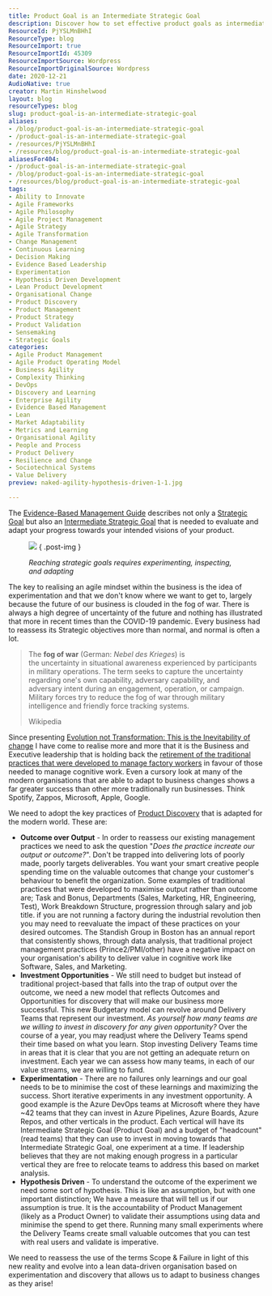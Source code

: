```yaml
---
title: Product Goal is an Intermediate Strategic Goal
description: Discover how to set effective product goals as intermediate strategic goals to enhance agility and drive successful outcomes in your organization.
ResourceId: PjYSLMnBHhI
ResourceType: blog
ResourceImport: true
ResourceImportId: 45309
ResourceImportSource: Wordpress
ResourceImportOriginalSource: Wordpress
date: 2020-12-21
AudioNative: true
creator: Martin Hinshelwood
layout: blog
resourceTypes: blog
slug: product-goal-is-an-intermediate-strategic-goal
aliases:
- /blog/product-goal-is-an-intermediate-strategic-goal
- /product-goal-is-an-intermediate-strategic-goal
- /resources/PjYSLMnBHhI
- /resources/blog/product-goal-is-an-intermediate-strategic-goal
aliasesFor404:
- /product-goal-is-an-intermediate-strategic-goal
- /blog/product-goal-is-an-intermediate-strategic-goal
- /resources/blog/product-goal-is-an-intermediate-strategic-goal
tags:
- Ability to Innovate
- Agile Frameworks
- Agile Philosophy
- Agile Project Management
- Agile Strategy
- Agile Transformation
- Change Management
- Continuous Learning
- Decision Making
- Evidence Based Leadership
- Experimentation
- Hypothesis Driven Development
- Lean Product Development
- Organisational Change
- Product Discovery
- Product Management
- Product Strategy
- Product Validation
- Sensemaking
- Strategic Goals
categories:
- Agile Product Management
- Agile Product Operating Model
- Business Agility
- Complexity Thinking
- DevOps
- Discovery and Learning
- Enterprise Agility
- Evidence Based Management
- Lean
- Market Adaptability
- Metrics and Learning
- Organisational Agility
- People and Process
- Product Delivery
- Resilience and Change
- Sociotechnical Systems
- Value Delivery
preview: naked-agility-hypothesis-driven-1-1.jpg

---
```

The [Evidence-Based Management Guide](https://nkdagility.com/the-evidence-based-management-guide-measuring-value-to-enable-improvement-and-agility/) describes not only a [Strategic Goal](https://nkdagility.com/blog/product-goal-is-an-intermediate-strategic-goal/) but also an [Intermediate Strategic Goal](https://nkdagility.com/blog/product-goal-is-an-intermediate-strategic-goal/) that is needed to evaluate and adapt your progress towards your intended visions of your product.

<figure>

![](images/image-1-767x720.png)
{ .post-img }

<figcaption>

_Reaching strategic goals requires experimenting, inspecting, and adapting_

</figcaption>

</figure>

The key to realising an agile mindset within the business is the idea of experimentation and that we don't know where we want to get to, largely because the future of our business is clouded in the fog of war. There is always a high degree of uncertainty of the future and nothing has illustrated that more in recent times than the COVID-19 pandemic. Every business had to reassess its Strategic objectives more than normal, and normal is often a lot.

> The **fog of war** (German: *Nebel des Krieges*) is the uncertainty in situational awareness experienced by participants in military operations. The term seeks to capture the uncertainty regarding one's own capability, adversary capability, and adversary intent during an engagement, operation, or campaign. Military forces try to reduce the fog of war through military intelligence and friendly force tracking systems.
>
> Wikipedia

Since presenting [Evolution not Transformation: This is the Inevitability of change](https://nkdagility.com/blog/evolution-not-transformation-this-is-the-inevitability-of-change/) I have come to realise more and more that it is the Business and Executive leadership that is holding back the [retirement of the traditional practices that were developed to manage factory workers](https://nkdagility.com/blog/live-webcast-the-tyranny-of-taylorism-and-how-to-detect-agile-bs/) in favour of those needed to manage cognitive work. Even a cursory look at many of the modern organisations that are able to adapt to business changes shows a far greater success than other more traditionally run businesses. Think Spotify, Zappos, Microsoft, Apple, Google.

We need to adopt the key practices of [Product Discovery](https://nkdagility.com/blog/product-goal-is-an-intermediate-strategic-goal/) that is adapted for the modern world. These are:

- **Outcome over Output** \- In order to reassess our existing management practices we need to ask the question "_Does the practice increate our output or outcome?_". Don't be trapped into delivering lots of poorly made, poorly targets deliverables. You want your smart creative people spending time on the valuable outcomes that change your customer's behaviour to benefit the organization. Some examples of traditional practices that were developed to maximise output rather than outcome are; Task and Bonus, Departments (Sales, Marketing, HR, Engineering, Test), Work Breakdown Structure, progression through salary and job title. if you are not running a factory during the industrial revolution then you may need to reevaluate the impact of these practices on your desired outcomes. The Standish Group in Boston has an annual report that consistently shows, through data analysis, that traditional project management practices (Prince2/PMI/other) have a negative impact on your organisation's ability to deliver value in cognitive work like Software, Sales, and Marketing.
- **Investment Opportunities** - We still need to budget but instead of traditional project-based that falls into the trap of output over the outcome, we need a new model that reflects Outcomes and Opportunities for discovery that will make our business more successful. This new Budgetary model can revolve around Delivery Teams that represent our investment. _As yourself how many teams are we willing to invest in discovery for any given opportunity?_ Over the course of a year, you may readjust where the Delivery Teams spend their time based on what you learn. Stop investing Delivery Teams time in areas that it is clear that you are not getting an adequate return on investment. Each year we can assess how many teams, in each of our value streams, we are willing to fund.
- **Experimentation** \- There are no failures only learnings and our goal needs to be to minimise the cost of these learnings and maximizing the success. Short iterative experiments in any investment opportunity. A good example is the Azure DevOps teams at Microsoft where they have ~42 teams that they can invest in Azure Pipelines, Azure Boards, Azure Repos, and other verticals in the product. Each vertical will have its Intermediate Strategic Goal (Product Goal) and a budget of "headcount" (read teams) that they can use to invest in moving towards that Intermediate Strategic Goal, one experiment at a time. If leadership believes that they are not making enough progress in a particular vertical they are free to relocate teams to address this based on market analysis.
- **Hypothesis Driven** - To understand the outcome of the experiment we need some sort of hypothesis. This is like an assumption, but with one important distinction; We have a measure that will tell us if our assumption is true. It is the accountability of Product Management (likely as a Product Owner) to validate their assumptions using data and minimise the spend to get there. Running many small experiments where the Delivery Teams create small valuable outcomes that you can test with real users and validate is imperative.

We need to reassess the use of the terms Scope & Failure in light of this new reality and evolve into a lean data-driven organisation based on experimentation and discovery that allows us to adapt to business changes as they arise!
